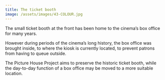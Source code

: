 ```yaml
---
title: The ticket booth
image: /assets/images/43-COLOUR.jpg
---
```

The small ticket booth at the front has been home to the cinema’s box office for many years.

However during periods of the cinema’s long history, the box office was brought inside, to where the kiosk is currently located, to prevent patrons from having to queue outside.

The Picture House Project aims to preserve the historic ticket booth, while the day-to-day function of a box office may be moved to a more suitable location.